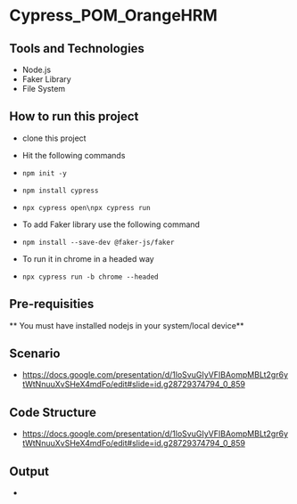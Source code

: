 # Cypress_POM_OrangeHRM

## Tools and Technologies
- Node.js
- Faker Library
- File System

## How to run this project
- clone this project
- Hit the following commands
- ```npm init -y```
- ```npm install cypress```
- ```npx cypress open\npx cypress run```

- To add Faker library use the following command
- ```npm install --save-dev @faker-js/faker```

- To run it in chrome in a headed way
- ```npx cypress run -b chrome --headed```

## Pre-requisities
** You must have installed nodejs in your system/local device**

## Scenario 
- https://docs.google.com/presentation/d/1loSvuGIyVFIBAompMBLt2gr6ytWtNnuuXvSHeX4mdFo/edit#slide=id.g28729374794_0_859

## Code Structure
- https://docs.google.com/presentation/d/1loSvuGIyVFIBAompMBLt2gr6ytWtNnuuXvSHeX4mdFo/edit#slide=id.g28729374794_0_859

## Output
- 
